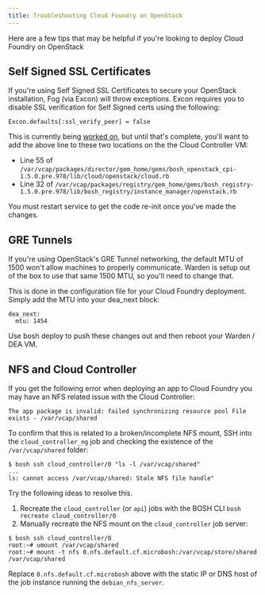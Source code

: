 ```yaml
---
title: Troubleshooting Cloud Foundry on OpenStack
---
```


Here are a few tips that may be helpful if you're looking to deploy Cloud Foundry on OpenStack

## Self Signed SSL Certificates
If you're using Self Signed SSL Certificates to secure your OpenStack installation, Fog (via Excon) will throw exceptions.  Excon requires you to disable SSL verification for Self Signed certs using the following:

```
Excon.defaults[:ssl_verify_peer] = false
```

This is currently being [worked on](https://github.com/cloudfoundry/bosh/issues/420), but until that's complete, you'll want to add the above line to these two locations on the the Cloud Controller VM:

* Line 55 of `/var/vcap/packages/director/gem_home/gems/bosh_openstack_cpi-1.5.0.pre.978/lib/cloud/openstack/cloud.rb`
* Line 32 of `/var/vcap/packages/registry/gem_home/gems/bosh_registry-1.5.0.pre.978/lib/bosh_registry/instance_manager/openstack.rb`

You must restart service to get the code re-init once you've made the changes.

## GRE Tunnels
If you're using OpenStack's GRE Tunnel networking, the default MTU of 1500 won't allow machines to properly communicate.  Warden is setup out of the box to use that same 1500 MTU, so you'll need to change that.

This is done in the configuration file for your Cloud Foundry deployment.  Simply add the MTU into your dea_next block:

```
dea_next:
  mtu: 1454
```

Use bosh deploy to push these changes out and then reboot your Warden / DEA VM.

## NFS and Cloud Controller

If you get the following error when deploying an app to Cloud Foundry you may have an NFS related issue with the Cloud Controller:

```
The app package is invalid: failed synchronizing resource pool File exists - /var/vcap/shared
```

To confirm that this is related to a broken/incomplete NFS mount, SSH into the `cloud_controller_ng` job and checking the existence of the `/var/vcap/shared` folder:

```
$ bosh ssh cloud_controller/0 "ls -l /var/vcap/shared"
...
ls: cannot access /var/vcap/shared: Stale NFS file handle"
```

Try the following ideas to resolve this.

1. Recreate the `cloud_controller` (or `api`) jobs with the BOSH CLI `bosh recreate cloud_controller/0`
2. Manually recreate the NFS mount on the `cloud_controller` job server:

```
$ bosh ssh cloud_controller/0
root:~# umount /var/vcap/shared
root:~# mount -t nfs 0.nfs.default.cf.microbosh:/var/vcap/store/shared /var/vcap/shared
```

Replace `0.nfs.default.cf.microbosh` above with the static IP or DNS host of the job instance running the `debian_nfs_server`.

